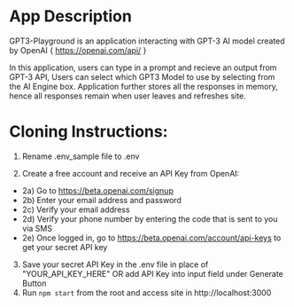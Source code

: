 # App Description
GPT3-Playground is an application interacting with GPT-3 AI model created by OpenAI { https://openai.com/api/ }

In this application, users can type in a prompt and recieve an output from GPT-3 API, Users can select which GPT3 Model to use by selecting from the AI Engine box.
Application further stores all the responses in memory, hence all responses remain when user leaves and refreshes site.

# Cloning Instructions:

1) Rename .env_sample file to .env

2) Create a free account and receive an API Key from OpenAI:

  - 2a) Go to https://beta.openai.com/signup
  - 2b) Enter your email address and password
  - 2c) Verify your email address
  - 2d) Verify your phone number by entering the code that is sent to you via SMS
  - 2e) Once logged in, go to https://beta.openai.com/account/api-keys to get your secret API key
  
3) Save your secret API Key in the .env file in place of "YOUR_API_KEY_HERE" OR add API Key into input field under Generate Button
4) Run `npm start` from the root and access site in http://localhost:3000


